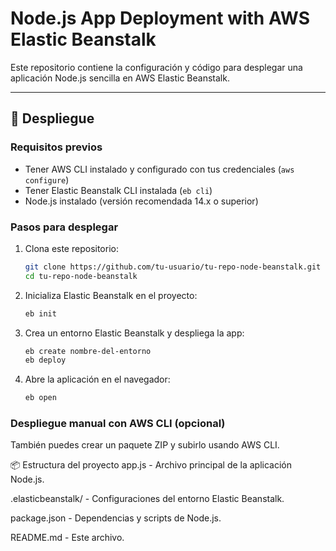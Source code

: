 # Node.js App Deployment with AWS Elastic Beanstalk

Este repositorio contiene la configuración y código para desplegar una aplicación Node.js sencilla en AWS Elastic Beanstalk.

---

## 🚀 Despliegue

### Requisitos previos

- Tener AWS CLI instalado y configurado con tus credenciales (`aws configure`)
- Tener Elastic Beanstalk CLI instalada (`eb cli`)
- Node.js instalado (versión recomendada 14.x o superior)

### Pasos para desplegar

1. Clona este repositorio:

   ```bash
   git clone https://github.com/tu-usuario/tu-repo-node-beanstalk.git
   cd tu-repo-node-beanstalk

2. Inicializa Elastic Beanstalk en el proyecto:
    ```bash
    eb init
    ```
3. Crea un entorno Elastic Beanstalk y despliega la app:
    ```bash
    eb create nombre-del-entorno
    eb deploy
    ```
4. Abre la aplicación en el navegador:
    ```bash
    eb open
    ```
### Despliegue manual con AWS CLI (opcional)
También puedes crear un paquete ZIP y subirlo usando AWS CLI.

📦 Estructura del proyecto
app.js - Archivo principal de la aplicación Node.js.

.elasticbeanstalk/ - Configuraciones del entorno Elastic Beanstalk.

package.json - Dependencias y scripts de Node.js.

README.md - Este archivo.


